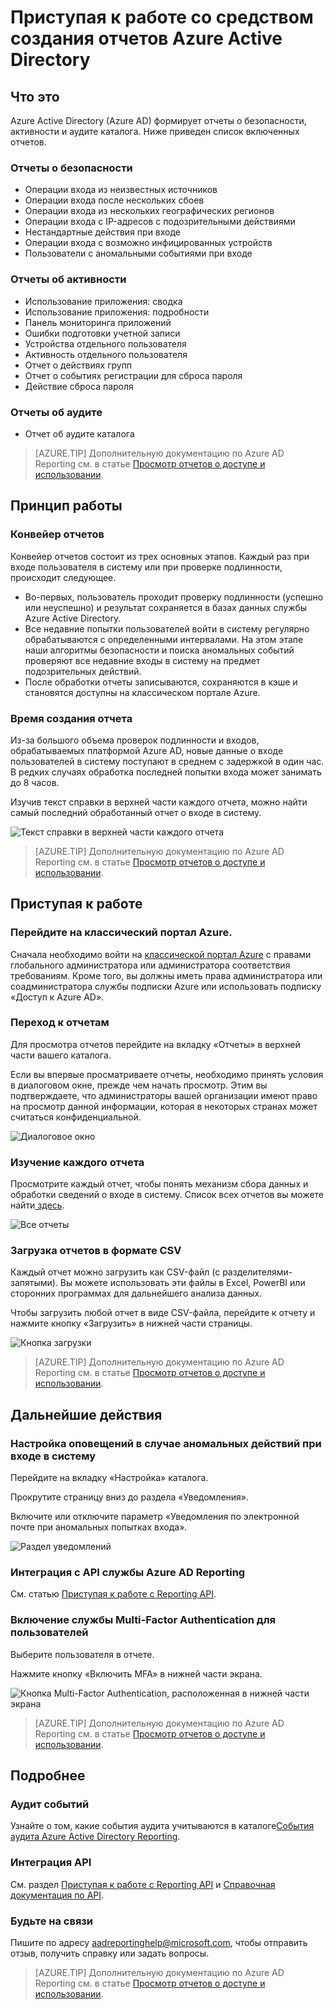 <properties
   pageTitle="Отчетность Azure Active Directory: начало работы | Microsoft Azure"
   description="Перечислены различные отчеты, доступные в Azure Active Directory Reporting."
   services="active-directory"
   documentationCenter=""
   authors="curtand"
   manager="stevenpo"
   editor=""/>

<tags
   ms.service="active-directory"
   ms.devlang="na"
   ms.topic="get-started-article"
   ms.tgt_pltfrm="na"
   ms.workload="identity"
   ms.date="02/10/2016"
   ms.author="curtand;kenhoff"/>

# Приступая к работе со средством создания отчетов Azure Active Directory

## Что это

Azure Active Directory (Azure AD) формирует отчеты о безопасности, активности и аудите каталога. Ниже приведен список включенных отчетов.

### Отчеты о безопасности

- Операции входа из неизвестных источников
- Операции входа после нескольких сбоев
- Операции входа из нескольких географических регионов
- Операции входа с IP-адресов с подозрительными действиями
- Нестандартные действия при входе
- Операции входа с возможно инфицированных устройств
- Пользователи с аномальными событиями при входе

### Отчеты об активности

- Использование приложения: сводка
- Использование приложения: подробности
- Панель мониторинга приложений
- Ошибки подготовки учетной записи
- Устройства отдельного пользователя
- Активность отдельного пользователя
- Отчет о действиях групп
- Отчет о событиях регистрации для сброса пароля
- Действие сброса пароля

### Отчеты об аудите

- Отчет об аудите каталога

> [AZURE.TIP] Дополнительную документацию по Azure AD Reporting см. в статье [Просмотр отчетов о доступе и использовании](active-directory-view-access-usage-reports.md).



## Принцип работы


### Конвейер отчетов

Конвейер отчетов состоит из трех основных этапов. Каждый раз при входе пользователя в систему или при проверке подлинности, происходит следующее.

- Во-первых, пользователь проходит проверку подлинности (успешно или неуспешно) и результат сохраняется в базах данных службы Azure Active Directory.
- Все недавние попытки пользователей войти в систему регулярно обрабатываются с определенными интервалами. На этом этапе наши алгоритмы безопасности и поиска аномальных событий проверяют все недавние входы в систему на предмет подозрительных действий.
- После обработки отчеты записываются, сохраняются в кэше и становятся доступны на классическом портале Azure.

### Время создания отчета

Из-за большого объема проверок подлинности и входов, обрабатываемых платформой Azure AD, новые данные о входе пользователей в систему поступают в среднем с задержкой в один час. В редких случаях обработка последней попытки входа может занимать до 8 часов.

Изучив текст справки в верхней части каждого отчета, можно найти самый последний обработанный отчет о входе в систему.

![Текст справки в верхней части каждого отчета](./media/active-directory-reporting-getting-started/reportingWatermark.PNG)

> [AZURE.TIP] Дополнительную документацию по Azure AD Reporting см. в статье [Просмотр отчетов о доступе и использовании](active-directory-view-access-usage-reports.md).



## Приступая к работе


### Перейдите на классический портал Azure.

Сначала необходимо войти на [классической портал Azure](https://manage.windowsazure.com) с правами глобального администратора или администратора соответствия требованиям. Кроме того, вы должны иметь права администратора или соадминистратора службы подписки Azure или использовать подписку «Доступ к Azure AD».

### Переход к отчетам

Для просмотра отчетов перейдите на вкладку «Отчеты» в верхней части вашего каталога.

Если вы впервые просматриваете отчеты, необходимо принять условия в диалоговом окне, прежде чем начать просмотр. Этим вы подтверждаете, что администраторы вашей организации имеют право на просмотр данной информации, которая в некоторых странах может считаться конфиденциальной.

![Диалоговое окно](./media/active-directory-reporting-getting-started/dialogBox.png)

### Изучение каждого отчета

Просмотрите каждый отчет, чтобы понять механизм сбора данных и обработки сведений о входе в систему. Список всех отчетов вы можете найти[ здесь](active-directory-reporting-guide.md).

![Все отчеты](./media/active-directory-reporting-getting-started/reportsMain.png)

### Загрузка отчетов в формате CSV

Каждый отчет можно загрузить как CSV-файл (с разделителями-запятыми). Вы можете использовать эти файлы в Excel, PowerBI или сторонних программах для дальнейшего анализа данных.

Чтобы загрузить любой отчет в виде CSV-файла, перейдите к отчету и нажмите кнопку «Загрузить» в нижней части страницы.

![Кнопка загрузки](./media/active-directory-reporting-getting-started/downloadButton.png)

> [AZURE.TIP] Дополнительную документацию по Azure AD Reporting см. в статье [Просмотр отчетов о доступе и использовании](active-directory-view-access-usage-reports.md).





## Дальнейшие действия

### Настройка оповещений в случае аномальных действий при входе в систему

Перейдите на вкладку «Настройка» каталога.

Прокрутите страницу вниз до раздела «Уведомления».

Включите или отключите параметр «Уведомления по электронной почте при аномальных попытках входа».

![Раздел уведомлений](./media/active-directory-reporting-getting-started/notificationsSection.png)

### Интеграция с API службы Azure AD Reporting

См. статью [Приступая к работе с Reporting API](active-directory-reporting-api-getting-started.md).

### Включение службы Multi-Factor Authentication для пользователей

Выберите пользователя в отчете.

Нажмите кнопку «Включить MFA» в нижней части экрана.

![Кнопка Multi-Factor Authentication, расположенная в нижней части экрана](./media/active-directory-reporting-getting-started/mfaButton.png)

> [AZURE.TIP] Дополнительную документацию по Azure AD Reporting см. в статье [Просмотр отчетов о доступе и использовании](active-directory-view-access-usage-reports.md).




## Подробнее


### Аудит событий

Узнайте о том, какие события аудита учитываются в каталоге[События аудита Azure Active Directory Reporting](active-directory-reporting-audit-events.md).

### Интеграция API

См. раздел [Приступая к работе с Reporting API](active-directory-reporting-api-getting-started.md) и [Справочная документация по API](https://msdn.microsoft.com/library/azure/mt126081.aspx).

### Будьте на связи

Пишите по адресу [aadreportinghelp@microsoft.com](mailto:aadreportinghelp@microsoft.com), чтобы отправить отзыв, получить справку или задать вопросы.

> [AZURE.TIP] Дополнительную документацию по Azure AD Reporting см. в статье [Просмотр отчетов о доступе и использовании](active-directory-view-access-usage-reports.md).

<!---HONumber=AcomDC_0218_2016-->